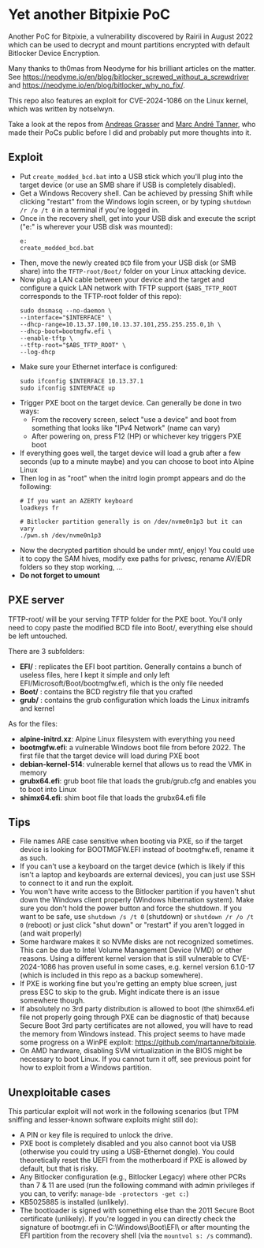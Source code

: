 # Yet another Bitpixie PoC

Another PoC for Bitpixie, a vulnerability discovered by Rairii in August 2022 which can be used to decrypt and mount partitions encrypted with default Bitlocker Device Encryption.

Many thanks to th0mas from Neodyme for his brilliant articles on the matter. See https://neodyme.io/en/blog/bitlocker_screwed_without_a_screwdriver and https://neodyme.io/en/blog/bitlocker_why_no_fix/.

This repo also features an exploit for CVE-2024-1086 on the Linux kernel, which was written by notselwyn.

Take a look at the repos from [Andreas Grasser](https://github.com/andigandhi/bitpixie) and [Marc André Tanner](https://github.com/martanne/bitpixie), who made their PoCs public before I did and probably put more thoughts into it.

## Exploit

- Put `create_modded_bcd.bat` into a USB stick which you'll plug into the target device (or use an SMB share if USB is completely disabled).
- Get a Windows Recovery shell. Can be achieved by pressing Shift while clicking "restart" from the Windows login screen, or by typing `shutdown /r /o /t 0` in a terminal if you're logged in.
- Once in the recovery shell, get into your USB disk and execute the script ("e:" is wherever your USB disk was mounted):  
    ```
    e:
    create_modded_bcd.bat
    ```
- Then, move the newly created `BCD` file from your USB disk (or SMB share) into the `TFTP-root/Boot/` folder on your Linux attacking device.
- Now plug a LAN cable between your device and the target and configure a quick LAN network with TFTP support (`$ABS_TFTP_ROOT` corresponds to the TFTP-root folder of this repo):
    ```
    sudo dnsmasq --no-daemon \
    --interface="$INTERFACE" \
    --dhcp-range=10.13.37.100,10.13.37.101,255.255.255.0,1h \
    --dhcp-boot=bootmgfw.efi \
    --enable-tftp \
    --tftp-root="$ABS_TFTP_ROOT" \
    --log-dhcp
    ```
* Make sure your Ethernet interface is configured:
    ```
    sudo ifconfig $INTERFACE 10.13.37.1
    sudo ifconfig $INTERFACE up 
    ```
* Trigger PXE boot on the target device. Can generally be done in two ways:
    * From the recovery screen, select "use a device" and boot from something that looks like "IPv4 Network" (name can vary)
    * After powering on, press F12 (HP) or whichever key triggers PXE boot
* If everything goes well, the target device will load a grub after a few seconds (up to a minute maybe) and you can choose to boot into Alpine Linux
* Then log in as "root" when the initrd login prompt appears and do the following:
    ```
    # If you want an AZERTY keyboard
    loadkeys fr

    # Bitlocker partition generally is on /dev/nvme0n1p3 but it can vary
    ./pwn.sh /dev/nvme0n1p3
    ```
* Now the decrypted partition should be under mnt/, enjoy! You could use it to copy the SAM hives, modify exe paths for privesc, rename AV/EDR folders so they stop working, ...
* **Do not forget to umount**

## PXE server
 TFTP-root/ will be your serving TFTP folder for the PXE boot. You'll only need to copy paste the modified BCD file into Boot/, everything else should be left untouched.

There are 3 subfolders:
- **EFI/** : replicates the EFI boot partition. Generally contains a bunch of useless files, here I kept it simple and only left EFI/Microsoft/Boot/bootmgfw.efi, which is the only file needed
- **Boot/** : contains the BCD registry file that you crafted
- **grub/** : contains the grub configuration which loads the Linux initramfs and kernel

As for the files:
- **alpine-initrd.xz**: Alpine Linux filesystem with everything you need
- **bootmgfw.efi**: a vulnerable Windows boot file from before 2022. The first file that the target device will load during PXE boot
- **debian-kernel-514**: vulnerable kernel that allows us to read the VMK in memory
- **grubx64.efi**: grub boot file that loads the grub/grub.cfg and enables you to boot into Linux
- **shimx64.efi**: shim boot file that loads the grubx64.efi file

## Tips
* File names ARE case sensitive when booting via PXE, so if the target device is looking for BOOTMGFW.EFI instead of bootmgfw.efi, rename it as such.
* If you can't use a keyboard on the target device (which is likely if this isn't a laptop and keyboards are external devices), you can just use SSH to connect to it and run the exploit.
* You won't have write access to the Bitlocker partition if you haven't shut down the Windows client properly (Windows hibernation system). Make sure you don't hold the power button and force the shutdown. If you want to be safe, use `shutdown /s /t 0` (shutdown) or `shutdown /r /o /t 0` (reboot) or just click "shut down" or "restart" if you aren't logged in (and wait properly)
* Some hardware makes it so NVMe disks are not recognized sometimes. This can be due to Intel Volume Management Device (VMD) or other reasons. Using a different kernel version that is still vulnerable to CVE-2024-1086 has proven useful in some cases, e.g. kernel version 6.1.0-17 (which is included in this repo as a backup somewhere).
* If PXE is working fine but you're getting an empty blue screen, just press ESC to skip to the grub. Might indicate there is an issue somewhere though.
* If absolutely no 3rd party distribution is allowed to boot (the shimx64.efi file not properly going through PXE can be diagnostic of that) because Secure Boot 3rd party certificates are not allowed, you will have to read the memory from Windows instead. This project seems to have made some progress on a WinPE exploit: https://github.com/martanne/bitpixie. 
* On AMD hardware, disabling SVM virtualization in the BIOS might be necessary to boot Linux. If you cannot turn it off, see previous point for how to exploit from a Windows partition.

## Unexploitable cases
This particular exploit will not work in the following scenarios (but TPM sniffing and lesser-known software exploits might still do):
* A PIN or key file is required to unlock the drive.
* PXE boot is completely disabled and you also cannot boot via USB (otherwise you could try using a USB-Ethernet dongle). You could theoretically reset the UEFI from the motherboard if PXE is allowed by default, but that is risky.
* Any Bitlocker configuration (e.g., Bitlocker Legacy) where other PCRs than 7 & 11 are used (run the following command with admin privileges if you can, to verify: `manage-bde -protectors -get c:`)
* KB5025885 is installed (unlikely).
* The bootloader is signed with something else than the 2011 Secure Boot certificate (unlikely). If you're logged in you can directly check the signature of bootmgr.efi in C:\Windows\Boot\EFI\ or after mounting the EFI partition from the recovery shell (via the `mountvol s: /s` command).